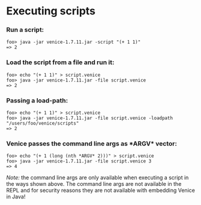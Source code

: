 # Executing scripts

### Run a script:

```text
foo> java -jar venice-1.7.11.jar -script "(+ 1 1)"
=> 2
```

### Load the script from a file and run it:

```text
foo> echo "(+ 1 1)" > script.venice
foo> java -jar venice-1.7.11.jar -file script.venice
=> 2
```

### Passing a load-path:

```text
foo> echo "(+ 1 1)" > script.venice
foo> java -jar venice-1.7.11.jar -file script.venice -loadpath "/users/foo/venice/scripts"
=> 2
```

### Venice passes the command line args as \*ARGV\* vector:

```text
foo> echo "(+ 1 (long (nth *ARGV* 2)))" > script.venice
foo> java -jar venice-1.7.11.jar -file script.venice 3
=> 4
```

*Note:* the command line args are only available when executing a script 
in the ways shown above. The command line args are not available in the REPL
and for security reasons they are not available with embedding Venice in Java! 

